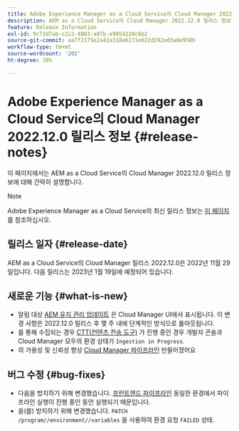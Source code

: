 ```yaml
---
title: Adobe Experience Manager as a Cloud Service의 Cloud Manager 2022.12.0 릴리스 정보
description: AEM as a Cloud Service의 Cloud Manager 2022.12.0 릴리스 정보입니다.
feature: Release Information
exl-id: 9c73d7ab-c2c2-4803-a07b-e9054220c6b2
source-git-commit: aa7f2175e2a43a318a6171e622d292ed3a8e958b
workflow-type: tm+mt
source-wordcount: '202'
ht-degree: 38%

---
```



# Adobe Experience Manager as a Cloud Service의 Cloud Manager 2022.12.0 릴리스 정보 {#release-notes}

이 페이지에서는 AEM as a Cloud Service의 Cloud Manager 2022.12.0 릴리스 정보에 대해 간략히 설명합니다.

>[!NOTE]
>
>Adobe Experience Manager as a Cloud Service의 최신 릴리스 정보는 [이 페이지](/help/release-notes/release-notes-cloud/release-notes-current.md)를 참조하십시오.

## 릴리스 일자 {#release-date}

AEM as a Cloud Service의 Cloud Manager 릴리스 2022.12.0은 2022년 11월 29일입니다. 다음 릴리스는 2023년 1월 19일에 예정되어 있습니다.

## 새로운 기능 {#what-is-new}

* 알림 대상 [AEM 유지 관리 업데이트](/help/overview/what-is-new-and-different.md#aem-updates) 은 Cloud Manager UI에서 표시됩니다. 이 변경 사항은 2022.12.0 릴리스 후 몇 주 내에 단계적인 방식으로 롤아웃됩니다.
* 를 통해 수집되는 경우 [CTT(컨텐츠 전송 도구)](/help/journey-migration/content-transfer-tool/using-content-transfer-tool/overview-content-transfer-tool.md) 가 진행 중인 경우 개발자 콘솔과 Cloud Manager 모두의 환경 상태가 `Ingestion in Progress`.
* 의 가용성 및 신뢰성 향상 [Cloud Manager 파이프라인](/help/implementing/cloud-manager/configuring-pipelines/introduction-ci-cd-pipelines.md) 만들어졌어요

## 버그 수정 {#bug-fixes}

* 다음을 방지하기 위해 변경했습니다. [프런트엔드 파이프라인](/help/implementing/cloud-manager/configuring-pipelines/introduction-ci-cd-pipelines.md#front-end) 동일한 환경에서 파이프라인 실행이 진행 중인 동안 실행되기 때문입니다.
* 을(를) 방지하기 위해 변경했습니다. `PATCH /program//environment//variables` 을 사용하여 환경 요청 `FAILED` 상태.
